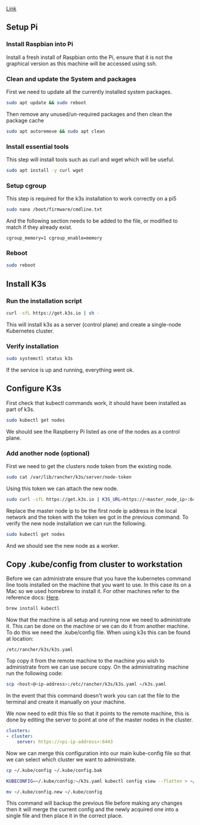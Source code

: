 [Link](https://docs.k3s.io/installation/requirements)
## Setup Pi
### Install Raspbian into Pi
Install a fresh install of Raspbian onto the Pi, ensure that it is not the graphical version as this machine will be accessed using ssh.
### Clean and update the System and packages
First we need to update all the currently installed system packages.
```bash
sudo apt update && sudo reboot
```

Then remove any unused/un-required packages and then clean the package cache
```bash
sudo apt autoremove && sudo apt clean
```
### Install essential tools
This step will install tools such as curl and wget which will be useful.
```bash
sudo apt install -y curl wget
```
### Setup cgroup
This step is required for the k3s installation to work correctly on a pi5
```bash
sudo nano /boot/firmware/cmdline.txt
```

And the following section needs to be added to the file, or modified to match if they already exist.
```
cgroup_memory=1 cgroup_enable=memory
```
### Reboot
```bash
sudo reboot
```

## Install K3s
### Run the installation script
```bash
curl -sfL https://get.k3s.io | sh -
```
This will install k3s as a server (control plane) and create a single-node Kubernetes cluster.
### Verify installation
```bash
sudo systemctl status k3s
```
If the service is up and running, everything went ok.

## Configure K3s
First check that kubectl commands work, it should have been installed as part of k3s.
```bash
sudo kubectl get nodes
```
We should see the Raspberry Pi listed as one of the nodes as a control plane.
### Add another node (optional)
First we need to get the clusters node token from the existing node.
```bash
sudo cat /var/lib/rancher/k3s/server/node-token
```

Using this token we can attach the new node.
```bash
sudo curl -sfL https://get.k3s.io | K3S_URL=https://<master_node_ip>:6443 K3S_TOKEN=<your_token> sh -
```
Replace the master node ip to be the first node ip address in the local network and the token with the token we got in the previous command.
To verify the new node installation we can run the following.
```bash
sudo kubectl get nodes
```
And we should see the new node as a worker.

## Copy .kube/config from cluster to workstation
Before we can administrate ensure that you have the kubernetes command line tools installed on the machine that you want to use. In this case its on a Mac so we used homebrew to install it.
For other machines refer to the reference docs: [Here](https://kubernetes.io/docs/tasks/tools/).
```bash
brew install kubectl
```

Now that the machine is all setup and running now we need to administrate it. This can be done on the machine or we can do it from another machine.
To do this we need the .kube/config file. When using k3s this can be found at location:
```
/etc/rancher/k3s/k3s.yaml
```

Top copy it from the remote machine to the machine you wish to administrate from we can use secure copy.
On the administrating machine run the following code:
```bash
scp <host>@<ip-address>:/etc/rancher/k3s/k3s.yaml ~/k3s.yaml
```
In the event that this command doesn't work you can cat the file to the terminal and create it manually on your machine.

We now need to edit this file so that it points to the remote machine, this is done by editing the server to point at one of the master nodes in the cluster.
```yaml
clusters:
- cluster:
    server: https://<pi-ip-address>:6443
```

Now we can merge this configuration into our main kube-config file so that we can select which cluster we want to administrate.
```bash
cp ~/.kube/config ~/.kube/config.bak

KUBECONFIG=~/.kube/config:~/k3s.yaml kubectl config view --flatten > ~/.kube/config.new

mv ~/.kube/config.new ~/.kube/config
```
This command will backup the previous file before making any changes then it will merge the current config and the newly acquired one into a single file and then place it in the correct place.
